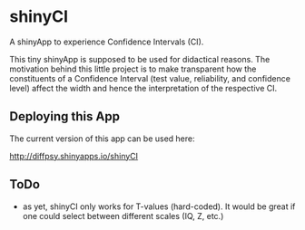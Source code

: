 # shinyCI

A shinyApp to experience Confidence Intervals (CI).

This tiny shinyApp is supposed to be used for didactical reasons. The motivation 
behind this little project is to make transparent how the constituents of a 
Confidence Interval (test value, reliability, and confidence level) affect the width and hence
the interpretation of the respective CI. 


## Deploying this App

The current version of this app can be used here: 

http://diffpsy.shinyapps.io/shinyCI

## ToDo
 
* as yet, shinyCI only works for T-values (hard-coded). It would be great if one could select between
different scales (IQ, Z, etc.)


